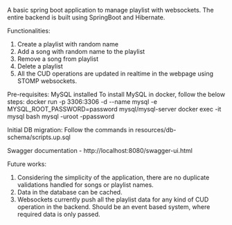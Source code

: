 A basic spring boot application to manage playlist with websockets. The entire backend is built using SpringBoot and Hibernate. 

Functionalities:
1. Create a playlist with random name
2. Add a song with random name to the playlist
3. Remove a song from playlist
4. Delete a playlist
5. All the CUD operations are updated in realtime in the webpage using STOMP websockets. 


Pre-requisites:
MySQL installed
To install MySQL in docker, follow the below steps:
docker run -p 3306:3306 -d --name mysql -e MYSQL_ROOT_PASSWORD=password mysql/mysql-server
docker exec -it mysql bash
mysql -uroot -ppassword

Initial DB migration:
Follow the commands in resources/db-schema/scripts.up.sql

Swagger documentation - http://localhost:8080/swagger-ui.html

Future works:
1. Considering the simplicity of the application, there are no duplicate validations handled for songs or playlist names. 
2. Data in the database can be cached. 
3. Websockets currently push all the playlist data for any kind of CUD operation in the backend. Should be an event based system, where required data is only passed. 
